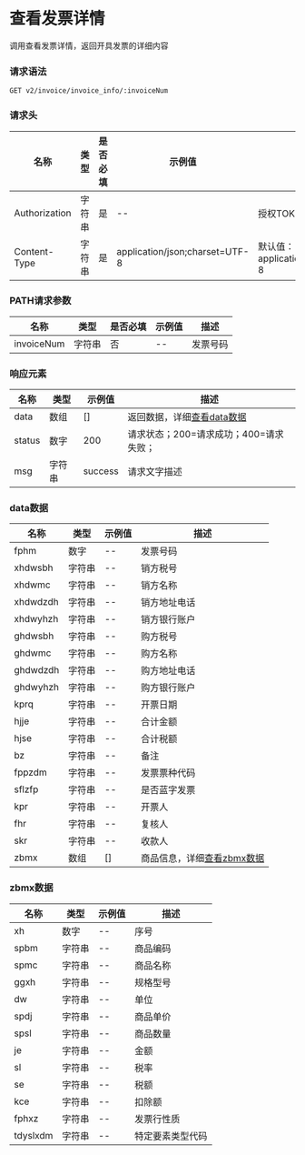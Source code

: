 # 查看发票详情

调用查看发票详情，返回开具发票的详细内容

### 请求语法

```
GET v2/invoice/invoice_info/:invoiceNum
```

### 请求头

| 名称 | 类型|是否必填 |示例值| 描述|
|---|---|---|---|---|
| Authorization | 字符串|是|--| 授权TOKEN |
| Content-Type | 字符串|是|application/json;charset=UTF-8| 默认值：application/json;charset=UTF-8 |

### PATH请求参数

| 名称 | 类型|是否必填 |示例值| 描述|
|---|---|---|---|---|
| invoiceNum | 字符串|否|--| 发票号码 |

### 响应元素

| 名称 | 类型 |示例值| 描述|
|---|---|---|---| 
| data | 数组|[]| 返回数据，详细[查看data数据](#data) |
| status | 数字|200| 请求状态；200=请求成功；400=请求失败； |
| msg | 字符串|success| 请求文字描述 |

### <a id='data'>data数据</a>

| 名称 | 类型 |示例值| 描述|
|---|---|---|---| 
| fphm | 数字|--| 发票号码 |
| xhdwsbh | 字符串|--| 销方税号 |
| xhdwmc | 字符串|--| 销方名称 |
| xhdwdzdh | 字符串|--| 销方地址电话 |
| xhdwyhzh | 字符串|--| 销方银行账户 |
| ghdwsbh | 字符串|--| 购方税号|
| ghdwmc | 字符串|--| 购方名称|
| ghdwdzdh | 字符串|--| 购方地址电话|
| ghdwyhzh | 字符串|--| 购方银行账户|
| kprq | 字符串|--| 开票日期|
| hjje | 字符串|--| 合计金额|
| hjse | 字符串|--| 合计税额|
| bz | 字符串|--| 备注|
| fppzdm | 字符串|--| 发票票种代码	|
| sflzfp | 字符串|--| 是否蓝字发票|
| kpr | 字符串|--| 开票人|
| fhr | 字符串|--| 复核人|
| skr | 字符串|--| 收款人|
| zbmx | 数组|[]| 商品信息，详细[查看zbmx数据](#zbmx)|

### <a id='zbmx'>zbmx数据</a>

| 名称 | 类型 |示例值| 描述|
|---|---|---|---| 
| xh | 数字|--| 序号 |
| spbm | 字符串|--| 商品编码 |
| spmc | 字符串|--| 商品名称 |
| ggxh | 字符串|--| 规格型号 |
| dw | 字符串|--| 单位 |
| spdj | 字符串|--| 商品单价 |
| spsl | 字符串|--| 商品数量 |
| je | 字符串|--| 金额 |
| sl | 字符串|--| 税率 |
| se | 字符串|--| 税额 |
| kce | 字符串|--| 扣除额 |
| fphxz | 字符串|--| 发票行性质 |
| tdyslxdm | 字符串|--| 特定要素类型代码 |
